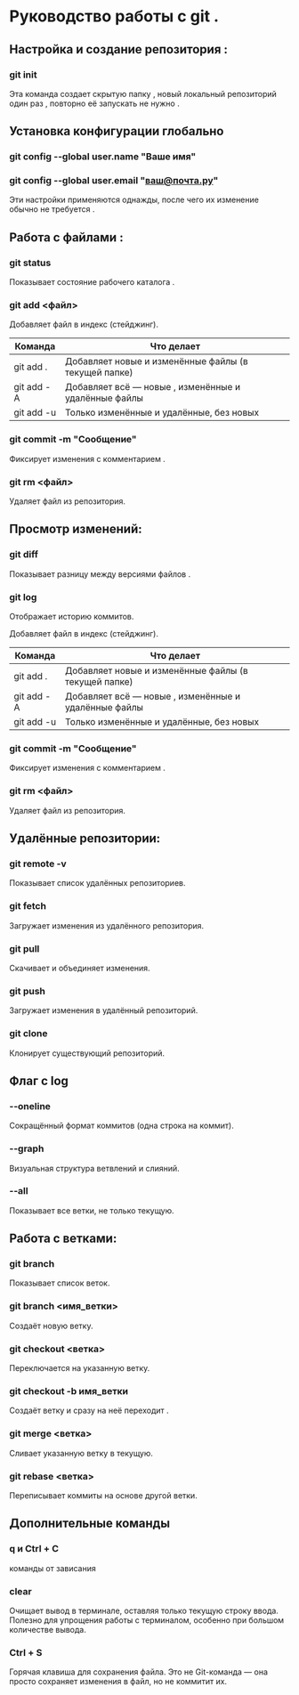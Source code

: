 # Руководство работы с git .

## Настройка и создание репозитория :

### git init

  Эта команда создает скрытую папку , новый локальный репозиторий один раз , повторно её запускать не нужно .

## Установка конфигурации глобально

### git config --global user.name "Ваше имя"
### git config --global user.email "ваш@почта.ру"

Эти настройки применяются однажды, после чего их изменение обычно не требуется .

## Работа с файлами :

### git status

Показывает состояние рабочего каталога .

### git add <файл>

Добавляет файл в индекс (стейджинг). 

| Команда    |	  Что делает                                        |
|------------|------------------------------------------------------|
| git add .  | Добавляет новые и изменённые файлы (в текущей папке) |
| git add -A | Добавляет всё — новые , изменённые и удалённые файлы |
| git add -u | Только изменённые и удалённые, без новых             |

### git commit -m "Сообщение"

Фиксирует изменения с комментарием .

### git rm <файл>

Удаляет файл из репозитория.


## Просмотр изменений:

### git diff

Показывает разницу между версиями файлов .

### git log

Отображает историю коммитов.

Добавляет файл в индекс (стейджинг). 

| Команда    |	  Что делает                                        |
|------------|------------------------------------------------------|
| git add .  | Добавляет новые и изменённые файлы (в текущей папке) |
| git add -A | Добавляет всё — новые , изменённые и удалённые файлы |
| git add -u | Только изменённые и удалённые, без новых             |

### git commit -m "Сообщение"

Фиксирует изменения с комментарием .

### git rm <файл>

Удаляет файл из репозитория.

## Удалённые репозитории:

### git remote -v

Показывает список удалённых репозиториев.

### git fetch

Загружает изменения из удалённого репозитория.

### git pull

Скачивает и объединяет изменения.

### git push

Загружает изменения в удалённый репозиторий.

###  git clone <URL>
  
 Клонирует существующий репозиторий.

## Флаг с log

### --oneline

Сокращённый формат коммитов (одна строка на коммит).

### --graph

Визуальная структура ветвлений и слияний.

### --all

Показывает все ветки, не только текущую.

## Работа с ветками:

### git branch

Показывает список веток.

### git branch <имя_ветки>

Создаёт новую ветку.

### git checkout <ветка>

Переключается на указанную ветку.

### git checkout -b имя_ветки

Создаёт ветку и сразу на неё переходит .

### git merge <ветка>

Сливает указанную ветку в текущую.

### git rebase <ветка>

Переписывает коммиты на основе другой ветки.

## Дополнительные команды

### q  и Ctrl + C

команды от зависания

### clear

Очищает вывод в терминале, оставляя только текущую строку ввода. Полезно для упрощения работы с терминалом, особенно при большом количестве вывода.

### Ctrl + S

Горячая клавиша для сохранения файла. Это не Git-команда — она просто сохраняет изменения в файл, но не коммитит их.
